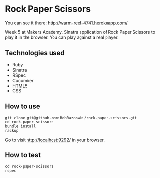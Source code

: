 Rock Paper Scissors
===================

You can see it there: http://warm-reef-4741.herokuapp.com/

Week 5 at Makers Academy. Sinatra application of Rock Paper Scissors to play it in the browser. 
You can play against a real player.

Technologies used
------------------

- Ruby
- Sinatra
- RSpec
- Cucumber
- HTML5
- CSS


How to use
----------

	git clone git@github.com:BobRazoswki/rock-paper-scissors.git
	cd rock-paper-scissors
	bundle install
	rackup

Go to visit [http://localhost:9292/](http://localhost:9292/) in your browser.


How to test
-----------

	cd rock-paper-scissors
	rspec

